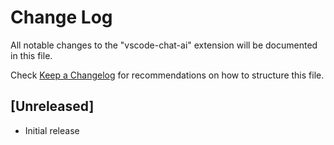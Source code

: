 # Change Log

All notable changes to the "vscode-chat-ai" extension will be documented in this file.

Check [Keep a Changelog](http://keepachangelog.com/) for recommendations on how to structure this file.

## [Unreleased]

- Initial release